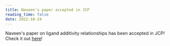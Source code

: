 ```yaml
---
title: Naveen's paper accepted in JCP
reading_time: false
date: 2022-10-24
---
```


Naveen's paper on ligand additivity relationships has been accepted in JCP! Check it out [here](https://aip.scitation.org/doi/abs/10.1063/5.0125700)!

<!--more-->
